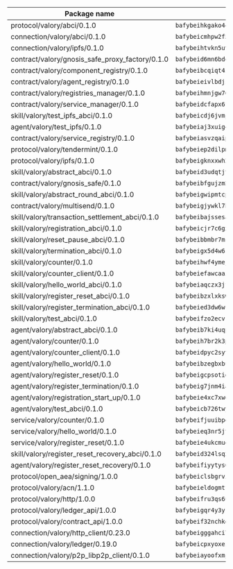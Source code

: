 | Package name                                                  | Package hash                                                  |
| ------------------------------------------------------------- | ------------------------------------------------------------- |
| protocol/valory/abci/0.1.0                                    | `bafybeihkgako44fzgurcv4hgbems4ptdtosae4lopnnr75eczb6kx3x2lm` |
| connection/valory/abci/0.1.0                                  | `bafybeicmhpw2f5c3vds6lwlv2q4fa5nd6zonnvgdretrwfly7ylpiofdqq` |
| connection/valory/ipfs/0.1.0                                  | `bafybeihtvkn5uv3ibumme7zzmrxx7iehc6lnjhil726h2jidpdzzjnd5ay` |
| contract/valory/gnosis_safe_proxy_factory/0.1.0               | `bafybeid6mn6bdqory2v5ch4oqeqbp22njlrx77hq3u4k6xjrdtebgc472e` |
| contract/valory/component_registry/0.1.0                      | `bafybeibcqiqt4zvpoqgcx5w55ozvu75uhrmqlk6l4pgmft3h5e53yein3i` |
| contract/valory/agent_registry/0.1.0                          | `bafybeieivlbdjsvg4guh5ntxwn3afkfgwpd6vb5gpr3e2qizbko37stsvq` |
| contract/valory/registries_manager/0.1.0                      | `bafybeihmnjgw764eftqk7dk65ba2un6qifmi2mfcmxjziaecusznegze3i` |
| contract/valory/service_manager/0.1.0                         | `bafybeidcfapx6fneknzg66snljmkdzptr4vjacoa3zsjjg36gpabuzbjka` |
| skill/valory/test_ipfs_abci/0.1.0                             | `bafybeicdj6jvmjjw6d7sf3utmyb62cicupotw6jmyy4ntddubrznq3yf4u` |
| agent/valory/test_ipfs/0.1.0                                  | `bafybeiaj3xuig4ahi5xne6znh3qn57snpojxlrnnmewxfcifi36hugpkmy` |
| contract/valory/service_registry/0.1.0                        | `bafybeiasvzqaipsfkgtaxtcxejen7c2unpt5jlkc47ydehqbelqsgoanea` |
| protocol/valory/tendermint/0.1.0                              | `bafybeiep2dilpmu3je4z2kq7yc7l6n7ax5knwfax2ufvmnflt3uj2wrbju` |
| protocol/valory/ipfs/0.1.0                                    | `bafybeigknxxwh2xts7ijbacils4a4cgq7jhcdvwahshbw22zw5hnncsfla` |
| skill/valory/abstract_abci/0.1.0                              | `bafybeid3udqtjtl4txht2z3tm3z3mr2nqtoddtno3u3urxjqjbbpqeelli` |
| contract/valory/gnosis_safe/0.1.0                             | `bafybeibfgujzm23e2owls6pqyro5jvzpketidqwqpabf47xvlbpglhcmpe` |
| skill/valory/abstract_round_abci/0.1.0                        | `bafybeigwipmtcpka2d6unmwdnjiuinp5adqcrlxdqqjfzeyl7nc7tm65um` |
| contract/valory/multisend/0.1.0                               | `bafybeigjywkl7hydjsrkogob3xebj2ifhqwmfhhxoeyrndzhhxi5u6amey` |
| skill/valory/transaction_settlement_abci/0.1.0                | `bafybeibajssesaquppkqebyp3qfx5sde2tdglxx4rtajopv3w3jki4sb4a` |
| skill/valory/registration_abci/0.1.0                          | `bafybeicjr7c6gx4wcu6jkgjgomcchtsnmzkp4wdmonhjbgbwsju3v3jtmy` |
| skill/valory/reset_pause_abci/0.1.0                           | `bafybeibbmbr7ms77z3kcjomvds63h7u4dk6csmefhtypo53wgohnur7rwy` |
| skill/valory/termination_abci/0.1.0                           | `bafybeigx5d4w6sym4etqqe6hb2ksvt2mpuwgn7yacungpyvau2s4d37yw4` |
| skill/valory/counter/0.1.0                                    | `bafybeihwf4ymejsriovlv3qqwyf3bkjifsb4ssaogwdgvs37dbwltoj27u` |
| skill/valory/counter_client/0.1.0                             | `bafybeiefawcaaiy4matry7m53k36kqy4uadtmtpuulatnt5afkezx6napa` |
| skill/valory/hello_world_abci/0.1.0                           | `bafybeiaqczx3jfwymfcplzm6fluiuj3w42dwkjsnah22rrzbonq3keeawm` |
| skill/valory/register_reset_abci/0.1.0                        | `bafybeibzxlxkswqe6jdkk422rzcj2c2mq6n3lvbsvhoqs3bpww5ue4ffri` |
| skill/valory/register_termination_abci/0.1.0                  | `bafybeied3dw6wczbfr6tacgjj2ec3fcp35hgo5zzlnxtp62766w3qtdz2u` |
| skill/valory/test_abci/0.1.0                                  | `bafybeifzo2ecvr3obcvnvf7y3brkoefdaold6zmmqyo4a77fedmdnzm5ou` |
| agent/valory/abstract_abci/0.1.0                              | `bafybeib7ki4uqp6b6sqmi3w5mba5r6hxl4mayrfnj2fxywqzq56rr4dgwu` |
| agent/valory/counter/0.1.0                                    | `bafybeih7br2k3pgbxto7nzctncmkidwuavmnz2jzp4qpuasxbvioi5noxu` |
| agent/valory/counter_client/0.1.0                             | `bafybeidpyc2syvuv3px52gmeaismyhcn4xskbzts22frwlxrwioj53vh6i` |
| agent/valory/hello_world/0.1.0                                | `bafybeibzegbxbu47mow7vchcxbjwxwztabfgjuhvw3dkxzmc66kmxwgnwm` |
| agent/valory/register_reset/0.1.0                             | `bafybeigcpsotidizi726q42b5ffmkgqddwikd4tvgrzuo3qjbepxgodp5m` |
| agent/valory/register_termination/0.1.0                       | `bafybeig7jnm4iaecrunnd7tbakw4xnsvrvmjmwyer4vz7ynxxhuirfkuda` |
| agent/valory/registration_start_up/0.1.0                      | `bafybeie4xc7xwd4kzlb2yrcruquqczm42he422prya46hp3fnni342bkli` |
| agent/valory/test_abci/0.1.0                                  | `bafybeicb726twykbtckndu3ockge3f6qjrbplblaenxuehtjhgu2fzkshy` |
| service/valory/counter/0.1.0                                  | `bafybeifjuuibpe642lqmwpzsvs6x56cqqlfn7m5jpy6xngf5nr5immbvxq` |
| service/valory/hello_world/0.1.0                              | `bafybeieq3nr5jth7q222iqkxehqlat7qtlab4tuadgmcc5qkr573hyknou` |
| service/valory/register_reset/0.1.0                           | `bafybeie4ukcmudyesudrpdutrv3x4rrk2vetd3xdjgespc37f7szw6wcuu` |
| skill/valory/register_reset_recovery_abci/0.1.0               | `bafybeid324lsqxfkzcpajirmzhzayi4ysh42nbmvqe4t3nkoavf6saqfu4` |
| agent/valory/register_reset_recovery/0.1.0                    | `bafybeifiyytys6f7dleqr35akchyke575pdxtr2zszgpbqm34ny2fdlfqe` |
| protocol/open_aea/signing/1.0.0                               | `bafybeiclsbgrviyxbmi2vex5ze3dhr7ywohrqedebx26jozayxvroqtegq` |
| protocol/valory/acn/1.1.0                                     | `bafybeieldogmtf3m4jdsvt4vvyay3jh54rjn3deasymfw43vz3o42vigmq` |
| protocol/valory/http/1.0.0                                    | `bafybeifru3qs6udfzprax7jxktbsuzn7immfvi3scgfspifq3zdxwkgvnm` |
| protocol/valory/ledger_api/1.0.0                              | `bafybeigqr4y3ykz3iulrcoqmji7hy3dxaoy7zmyyzff4ivpbubcpwdknai` |
| protocol/valory/contract_api/1.0.0                            | `bafybeif32nchkgn6yet7e5gt4auhf7lsahxnj4t36kxbw55p3gi7qpeuxq` |
| connection/valory/http_client/0.23.0                          | `bafybeigggahci7hq6tr3tyueatgkvgn73y4b3av2vk7vtr7jkeuwsqcteq` |
| connection/valory/ledger/0.19.0                               | `bafybeicpxyoxez7lperltamvikxu6vzk2lhqakbivce4nzywyzoqbxoogm` |
| connection/valory/p2p_libp2p_client/0.1.0                     | `bafybeiayoofxmj6z3pasn2akqj3udgq2ta2ar6mv6zoehstul2btvv3gqa` |
